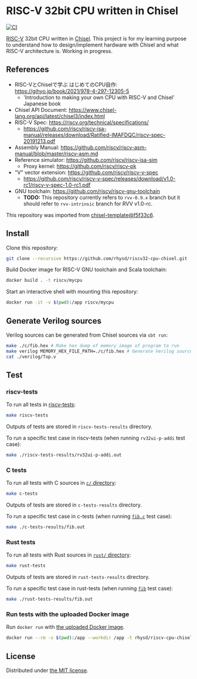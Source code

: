 RISC-V 32bit CPU written in Chisel
==================================
[![CI][ci-badge]][ci]

[RISC-V][riscv] 32bit CPU written in [Chisel][chisel]. This project is for my learning purpose to understand how to design/implement
hardware with Chisel and what RISC-V architecture is. Working in progress.

## References

- RISC-VとChiselで学ぶ はじめてのCPU自作: https://gihyo.jp/book/2021/978-4-297-12305-5
  -  'Introduction to making your own CPU with RISC-V and Chisel' Japanese book
- Chisel API Document: https://www.chisel-lang.org/api/latest/chisel3/index.html
- RISC-V Spec: https://riscv.org/technical/specifications/
  - https://github.com/riscv/riscv-isa-manual/releases/download/Ratified-IMAFDQC/riscv-spec-20191213.pdf
- Assembly Manual: https://github.com/riscv/riscv-asm-manual/blob/master/riscv-asm.md
- Reference simulator: https://github.com/riscv/riscv-isa-sim
  - Proxy kernel: https://github.com/riscv/riscv-pk
- "V" vector extension: https://github.com/riscv/riscv-v-spec
  - https://github.com/riscv/riscv-v-spec/releases/download/v1.0-rc1/riscv-v-spec-1.0-rc1.pdf
- GNU toolchain: https://github.com/riscv/riscv-gnu-toolchain
  - **TODO:** This repository currently refers to `rvv-0.9.x` branch but it should refer to `rvv-intrinsic` branch for RVV v1.0-rc.

This repository was imported from [chisel-template@f5f33c6](https://github.com/freechipsproject/chisel-template/tree/f5f33c69f04a64531cbdb31581e09b95583fba91).

## Install

Clone this repository:

```sh
git clone --recursive https://github.com/rhysd/riscv32-cpu-chisel.git
```

Build Docker image for RISC-V GNU toolchain and Scala toolchain:

```sh
docker build . -t riscv/mycpu
```

Start an interactive shell with mounting this repository:

```sh
docker run -it -v $(pwd):/app riscv/mycpu
```

## Generate Verilog sources

Verilog sources can be generated from Chisel sources via `sbt run`:

```sh
make ./c/fib.hex # Make hex dump of memory image of program to run
make verilog MEMORY_HEX_FILE_PATH=./c/fib.hex # Generate Verilog sources
cat ./verilog/Top.v
```

## Test

### riscv-tests

To run all tests in [riscv-tests](https://github.com/riscv/riscv-tests):

```sh
make riscv-tests
```

Outputs of tests are stored in `riscv-tests-results` directory.

To run a specific test case in riscv-tests (when running `rv32ui-p-addi` test case):

```sh
make ./riscv-tests-results/rv32ui-p-addi.out
```

### C tests

To run all tests with C sources in [`c/` directory](./c/):

```sh
make c-tests
```

Outputs of tests are stored in `c-tests-results` directory.

To run a specific test case in c-tests (when running [`fib.c`](./c/fib.c) test case):

```sh
make ./c-tests-results/fib.out
```

### Rust tests

To run all tests with Rust sources in [`rust/` directory](./rust/):

```sh
make rust-tests
```

Outputs of tests are stored in `rust-tests-results` directory.

To run a specific test case in rust-tests (when running [`fib`](./rust/src/fib) test case):

```sh
make ./rust-tests-results/fib.out
```

### Run tests with the uploaded Docker image

Run `docker run` with [the uploaded Docker image][docker].

```sh
docker run --rm -v $(pwd):/app --workdir /app -t rhysd/riscv-cpu-chisel:latest make riscv-tests
```

## License

Distributed under [the MIT license](./LICENSE.txt).

[ci-badge]: https://github.com/rhysd/riscv32-cpu-chisel/actions/workflows/ci.yaml/badge.svg
[ci]: https://github.com/rhysd/riscv32-cpu-chisel/actions/workflows/ci.yaml
[riscv]: https://riscv.org/
[chisel]: https://www.chisel-lang.org/
[docker]: https://hub.docker.com/r/rhysd/riscv-cpu-chisel
